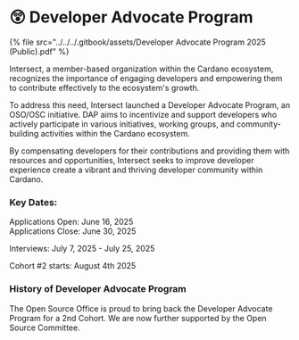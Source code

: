 # 😲 Developer Advocate Program

{% file src="../../../.gitbook/assets/Developer Advocate Program 2025 (Public).pdf" %}

Intersect, a member-based organization within the Cardano ecosystem, recognizes the importance of engaging developers and empowering them to contribute effectively to the ecosystem's growth.

To address this need, Intersect launched a Developer Advocate Program, an OSO/OSC initiative. DAP aims to incentivize and support developers who actively participate in various initiatives, working groups, and community-building activities within the Cardano ecosystem.&#x20;

By compensating developers for their contributions and providing them with resources and opportunities, Intersect seeks to improve developer experience create a vibrant and thriving developer community within Cardano.

### Key Dates:&#x20;

Applications Open: June 16, 2025\
Applications Close: June 30, 2025

Interviews: July 7, 2025 - July 25, 2025

Cohort #2 starts: August 4th 2025

### History of Developer Advocate Program

The Open Source Office is proud to bring back the Developer Advocate Program for a 2nd Cohort. We are now further supported by the Open Source Committee.&#x20;
